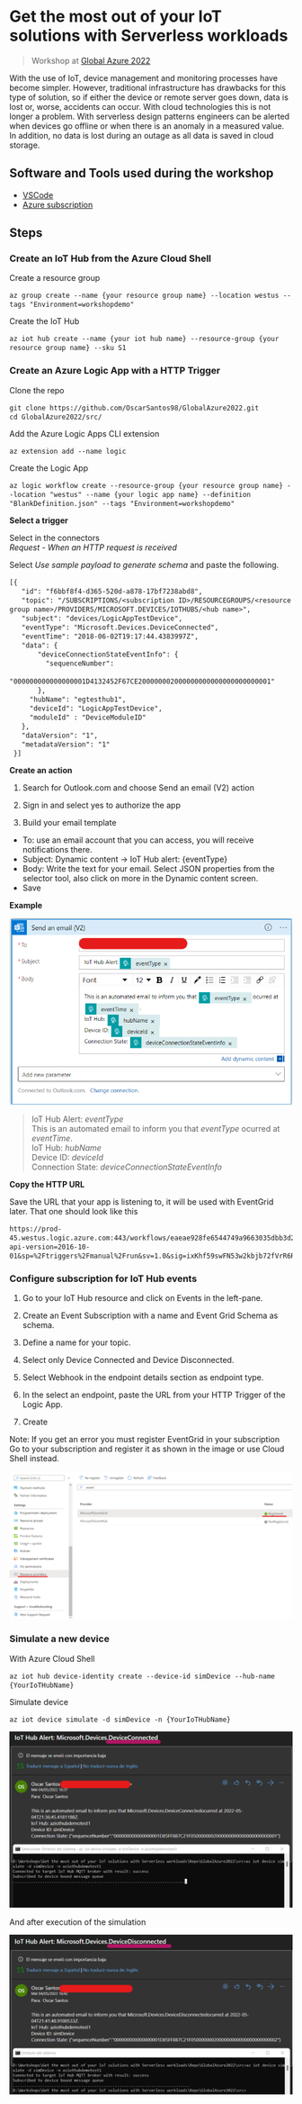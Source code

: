 # Get the most out of your IoT solutions with Serverless workloads

> Workshop at [Global Azure 2022](https://globalazure.net/sessions/338038)

With the use of IoT, device management and monitoring processes have become simpler. However, traditional infrastructure has drawbacks for this type of solution, so if either the device or remote server goes down, data is lost or, worse, accidents can occur. With cloud technologies this is not longer a problem. With serverless design patterns engineers can be alerted when devices go offline or when there is an anomaly in a measured value. In addition, no data is lost during an outage as all data is saved in cloud storage.

## Software and Tools used during the workshop

* [VSCode](https://code.visualstudio.com/)
* [Azure subscription](https://azure.microsoft.com/en-us/)

## Steps

### Create an IoT Hub from the Azure Cloud Shell

Create a resource group

```
az group create --name {your resource group name} --location westus --tags "Environment=workshopdemo"
```

Create the IoT Hub

```
az iot hub create --name {your iot hub name} --resource-group {your resource group name} --sku S1
```

### Create an Azure Logic App with a HTTP Trigger

Clone the repo  
```
git clone https://github.com/OscarSantos98/GlobalAzure2022.git
cd GlobalAzure2022/src/
```

Add the Azure Logic Apps CLI extension  
```
az extension add --name logic
```

Create the Logic App
```
az logic workflow create --resource-group {your resource group name} --location "westus" --name {your logic app name} --definition "BlankDefinition.json" --tags "Environment=workshopdemo"
```

**Select a trigger**

Select in the connectors  
*Request - When an HTTP request is received*

Select *Use sample payload to generate schema* and paste the following.
```
[{  
   "id": "f6bbf8f4-d365-520d-a878-17bf7238abd8",
   "topic": "/SUBSCRIPTIONS/<subscription ID>/RESOURCEGROUPS/<resource group name>/PROVIDERS/MICROSOFT.DEVICES/IOTHUBS/<hub name>",
   "subject": "devices/LogicAppTestDevice",
   "eventType": "Microsoft.Devices.DeviceConnected",
   "eventTime": "2018-06-02T19:17:44.4383997Z",
   "data": {
       "deviceConnectionStateEventInfo": {
         "sequenceNumber":
           "000000000000000001D4132452F67CE200000002000000000000000000000001"
       },
     "hubName": "egtesthub1",
     "deviceId": "LogicAppTestDevice",
     "moduleId" : "DeviceModuleID"
   }, 
   "dataVersion": "1",
   "metadataVersion": "1"
 }]
```

**Create an action**

1. Search for Outlook.com and choose Send an email (V2) action

2. Sign in and select yes to authorize the app

3. Build your email template

* To: use an email account that you can access, you will receive notifications there.
* Subject: Dynamic content -> IoT Hub alert: {eventType}
* Body: Write the text for your email. Select JSON properties from the selector tool, also click on more in the Dynamic content screen.
* Save

**Example**

![](img/email%20template.png)

> IoT Hub Alert: *eventType*  
This is an automated email to inform you that *eventType* ocurred at *eventTime*.  
IoT Hub: *hubName*  
Device ID: *deviceId*  
Connection State: *deviceConnectionStateEventInfo*  

**Copy the HTTP URL**

Save the URL that your app is listening to, it will be used with EventGrid later.
That one should look like this  

```
https://prod-45.westus.logic.azure.com:443/workflows/eaeae928fe6544749a9663035dbb3d24/triggers/manual/paths/invoke?api-version=2016-10-01&sp=%2Ftriggers%2Fmanual%2Frun&sv=1.0&sig=ixKhf59swFN53w2kbjb72fVrR6R7kMEhcu3jgfDuhg4
```

### Configure subscription for IoT Hub events

1. Go to your IoT Hub resource and click on Events in the left-pane.  

2. Create an Event Subscription with a name and Event Grid Schema as schema.

3. Define a name for your topic.

4. Select only Device Connected and Device Disconnected.

5. Select Webhook in the endpoint details section as endpoint type.

6. In the select an endpoint, paste the URL from your HTTP Trigger of the Logic App.

7. Create

Note: If you get an error you must register EventGrid in your subscription  
Go to your subscription and register it as shown in the image or use Cloud Shell instead.

![](img/register%20provider.png)

### Simulate a new device

With Azure Cloud Shell  
```
az iot hub device-identity create --device-id simDevice --hub-name {YourIoTHubName}
```

Simulate device  
```
az iot device simulate -d simDevice -n {YourIoTHubName}
```

![](img/connected.png)

And after execution of the simulation

![](img/disconnected.png)
